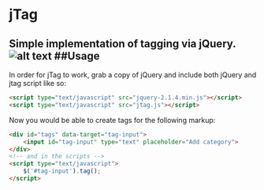 # jTag
Simple implementation of tagging via jQuery.
![alt text](http://i.imgur.com/5TmWuFe.png "jTag")
##Usage
-------
In order for jTag to work, grab a copy of jQuery and include both jQuery and
jtag script like so:
``` html
<script type="text/javascript" src="jquery-2.1.4.min.js"></script>
<script type="text/javascript" src="jtag.js"></script>
```
Now you would be able to create tags for the following markup:
``` html
<div id="tags" data-target="tag-input">
    <input id="tag-input" type="text" placeholder="Add category">
</div>
<!-- and in the scripts -->
<script type="text/javascript">
    $('#tag-input').tag();
</script>
```